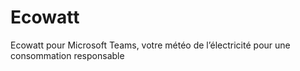 # Ecowatt
Ecowatt pour Microsoft Teams, votre météo de l’électricité pour une consommation responsable
